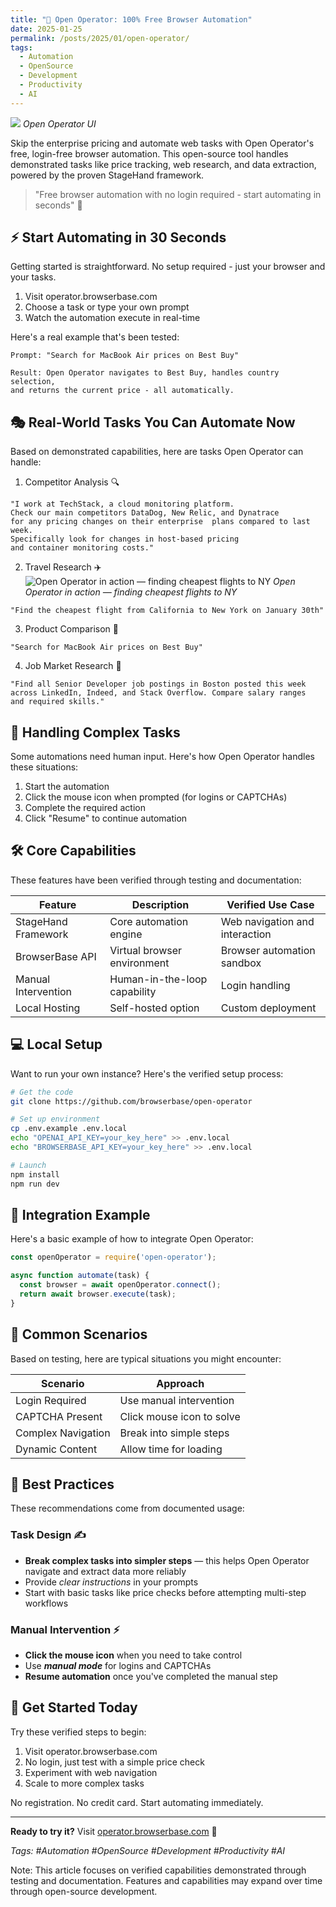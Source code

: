 ```yaml
---
title: "🎯 Open Operator: 100% Free Browser Automation"
date: 2025-01-25
permalink: /posts/2025/01/open-operator/
tags:
  - Automation
  - OpenSource
  - Development
  - Productivity
  - AI
---
```

![](https://miro.medium.com/v2/resize:fit:720/format:webp/1*5Jg_tRcKgbDNaWA9QUw6_g.png)
*Open Operator UI*

Skip the enterprise pricing and automate web tasks with Open Operator's free, login-free browser automation. This open-source tool handles demonstrated tasks like price tracking, web research, and data extraction, powered by the proven StageHand framework.

> "Free browser automation with no login required - start automating in seconds" 🚀

## ⚡️ Start Automating in 30 Seconds

Getting started is straightforward. No setup required - just your browser and your tasks.

1. Visit operator.browserbase.com
2. Choose a task or type your own prompt
3. Watch the automation execute in real-time

Here's a real example that's been tested:

```text
Prompt: "Search for MacBook Air prices on Best Buy"

Result: Open Operator navigates to Best Buy, handles country selection, 
and returns the current price - all automatically.
```

## 🎭 Real-World Tasks You Can Automate Now

Based on demonstrated capabilities, here are tasks Open Operator can handle:

1. Competitor Analysis 🔍
```text
"I work at TechStack, a cloud monitoring platform.
Check our main competitors DataDog, New Relic, and Dynatrace 
for any pricing changes on their enterprise  plans compared to last week.
Specifically look for changes in host-based pricing 
and container monitoring costs."
```

2. Travel Research ✈️
![Open Operator in action — finding cheapest flights to NY
](https://miro.medium.com/v2/resize:fit:720/format:webp/1*TAEkz-wj1g9n5FwAJhIR_g.png)
*Open Operator in action — finding cheapest flights to NY*
```text
"Find the cheapest flight from California to New York on January 30th"
```

3. Product Comparison 🛒
```text
"Search for MacBook Air prices on Best Buy"
```

4. Job Market Research 💼
```text
"Find all Senior Developer job postings in Boston posted this week
across LinkedIn, Indeed, and Stack Overflow. Compare salary ranges
and required skills."
```

## 🤝 Handling Complex Tasks

Some automations need human input. Here's how Open Operator handles these situations:

1. Start the automation
2. Click the mouse icon when prompted (for logins or CAPTCHAs)
3. Complete the required action
4. Click "Resume" to continue automation

## 🛠️ Core Capabilities

These features have been verified through testing and documentation:

Feature | Description | Verified Use Case
--------|-------------|----------------
StageHand Framework | Core automation engine | Web navigation and interaction
BrowserBase API | Virtual browser environment | Browser automation sandbox
Manual Intervention | Human-in-the-loop capability | Login handling
Local Hosting | Self-hosted option | Custom deployment

## 💻 Local Setup

Want to run your own instance? Here's the verified setup process:

```bash
# Get the code
git clone https://github.com/browserbase/open-operator

# Set up environment
cp .env.example .env.local
echo "OPENAI_API_KEY=your_key_here" >> .env.local
echo "BROWSERBASE_API_KEY=your_key_here" >> .env.local

# Launch
npm install
npm run dev
```

## 🔌 Integration Example

Here's a basic example of how to integrate Open Operator:

```javascript
const openOperator = require('open-operator');

async function automate(task) {
  const browser = await openOperator.connect();
  return await browser.execute(task);
}
```

## 🔧 Common Scenarios

Based on testing, here are typical situations you might encounter:

Scenario | Approach
---------|----------
Login Required | Use manual intervention
CAPTCHA Present | Click mouse icon to solve
Complex Navigation | Break into simple steps
Dynamic Content | Allow time for loading

## 📝 Best Practices

These recommendations come from documented usage:

### Task Design ✍️
- **Break complex tasks into simpler steps** — this helps Open Operator navigate and extract data more reliably
- Provide *clear instructions* in your prompts
- Start with basic tasks like price checks before attempting multi-step workflows

### Manual Intervention ⚡️
- **Click the mouse icon** when you need to take control
- Use ***manual mode*** for logins and CAPTCHAs
- **Resume automation** once you've completed the manual step


## 🚀 Get Started Today

Try these verified steps to begin:

1. Visit operator.browserbase.com
2. No login, just test with a simple price check
3. Experiment with web navigation
4. Scale to more complex tasks

No registration. No credit card. Start automating immediately.

---

**Ready to try it?** Visit [operator.browserbase.com](https://operator.browserbase.com) 🎯

*Tags: #Automation #OpenSource #Development #Productivity #AI*

Note: This article focuses on verified capabilities demonstrated through testing and documentation. Features and capabilities may expand over time through open-source development.